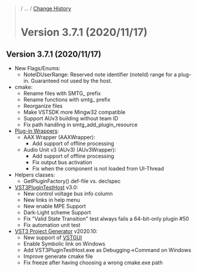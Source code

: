 >/ ... / [Change History](../Index.md)
>
># Version 3.7.1 (2020/11/17)

## Version 3.7.1 (2020/11/17)

- New Flags/Enums:
    - NoteIDUserRange: Reserved note identifier (noteId) range for a plug-in. Guaranteed not used by the host.
- cmake:
    - Rename files with SMTG_ prefix
    - Rename functions with smtg_ prefix
    - Reorganize files
    - Make VSTSDK more Mingw32 compatible
    - Support AUv3 building without team ID
    - Fix path handling in smtg_add_plugin_resource
- [Plug-in Wrappers](../../../What+is+the+VST+3+SDK/Wrappers/Index.md):
    - AAX Wrapper (AAXWrapper):
        - Add support of offline processing
    - Audio Unit v3 (AUv3) (AUv3Wrapper):
        - Add support of offline processing
        - Fix output bus activation
        - Fix when the component is not loaded from UI-Thread
- Helpers classes:
    - GetPluginFactory() def-file vs. declspec
- [VST3PluginTestHost](../../../What+is+the+VST+3+SDK/Plug-in+Test+Host.md) v3.0:
    - New control voltage bus info column
    - New links in help menu
    - New enable MPE Support
    - Dark-Light scheme Support
    - Fix "Valid State Transition" test always fails a 64-bit-only plugin #50
    - Fix automation unit test
- [VST3 Project Generator](../../../What+is+the+VST+3+SDK/Project+Generator.md) v2020.10:
    - New support of [VSTGUI](../../../What+is+the+VST+3+SDK/VSTGUI.md)
    - Enable Symbolic link on Windows
    - Add VST3PluginTestHost.exe as Debugging->Command on Windows
    - Improve generate cmake file
    - Fix freeze after having choosing a wrong cmake.exe path